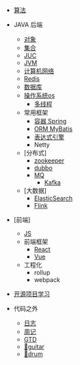 * [算法](/algo/)

* JAVA 后端
  * [对象](/object/)
  * [集合](/collection/)
  * [JUC](/juc/)
  * [JVM](/jvm/)
  * [计算机网络](/network/)
  * [Redis](/Redis/)
  * [数据库](/database/)
  * [操作系统os](/os)
    * [多线程](/thread/)
  * 常用框架
    * [容器 Spring](/Spring/)
    * [ORM MyBatis](/mybatis/)
    * [表达式引擎](/express/)
    * Netty
  * [分布式]
    * [zookeeper](/zookeeper/)
    * [dubbo](/dubbo/)
    * [MQ](/mq/)
      * [Kafka](/kafka/)
  * [大数据]
    * [ElasticSearch](/es/)
    * [Flink](/flink/)

* [前端]
	* [JS](/js/) 
  * 前端框架
    * [React](/react/) 
    * [Vue](/vue/)
  * 工程化 
    * rollup
    * webpack

* [开源项目学习](/opensouce/)

* 代码之外
  * [日志](/dailyLog/)
  * [周记](/weeklyLog/)
  * [GTD](/gtd/)
  * [🎸guitar](/guitar/)
  * [🥁drum](/drum/)